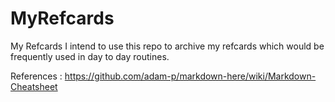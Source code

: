 # MyRefcards
My Refcards
I intend to use this repo to archive my refcards which would be frequently used in day to day routines.

References : https://github.com/adam-p/markdown-here/wiki/Markdown-Cheatsheet
